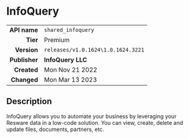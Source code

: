 # InfoQuery
| | |
|-:|-|
|**API name**|`shared_infoquery`|
|**Tier**|Premium|
|**Version**|`releases/v1.0.1624\1.0.1624.3221`|
|**Publisher**|**InfoQuery LLC**|
|**Created**|Mon Nov 21 2022|
|**Changed**|Mon Mar 13 2023|

## Description
InfoQuery allows you to automate your business by leveraging your Resware data in a low-code solution. You can view, create, delete and update files, documents, partners, etc.
